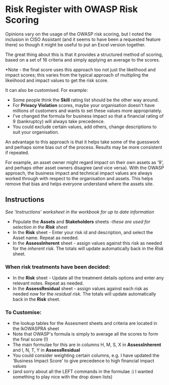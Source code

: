# Risk Register with OWASP Risk Scoring

Opinions vary on the usage of the OWASP risk scoring, but I noted the inclusion in CISO Assistant (and it seems to have been a requested feature there) so though it might be useful to put an Excel version together.

The great thing about this is that it provides a structured method of scoring, based on a set of 16 criteria and simply applying an average to the scores.

*Note - the final score uses this approach too not just the likelihood and impact scores; this varies from the typical approach of multipling the likeiihood and impact values to get the risk score.

It can also be customised.  For example:
* Some people think the **Skill** rating list should be the other way around.
* For **Privacy Violation** scores, maybe your organisation doesn't have millions of customers and wants to set these values more appropriately.
* I've changed the formula for business impact so that a financial rating of 9 (bankruptcy) will always take precedence.
* You could exclude certain values, add others, change descriptions to suit your organisation.

An advantage to this approach is that it helps take some of the guesswork and perhaps some bias out of the process.  Results may be more consistent if repeated.

For example, an asset owner might regard impact on their own assets as '9', and perhaps other asset owners disagree (and vice versa).  With the OWASP approach, the business impact and technical impact values are always worked through with respect to the organisation and assets.  This helps remove that bias and helps everyone understand where the assets site.



## Instructions
*See 'Instructions' worksheet in the workbook for up to date information*

* Populate the **Assets** and **Stakeholders** sheets *-these are used for selection in the **Risk** sheet*
* In the **Risk** sheet - Enter your risk id and description, and select the Asset name.  Repeat as needed.
* In the **AssessInherent** sheet - assign values against this risk as needed for the *inherent risk*.  The totals will update automatically back in the *Risk* sheet.

### When risk treatments have been decided:
* In the **Risk** sheet - Update all the treatment details options and enter any relevant notes.  Repeat as needed.
* In the **AssessResidual** sheet - assign values against each risk as needed now for the *residual risk*.  The totals will update automatically back in the **Risk** sheet.

### To Customise:
* the lookup tables for the Assesment sheets and criteria are located in the lkOWASPRA sheet
* Note that OWASP's formula is simply to average all the scores to form the final score (!)
* The main formulae for this are in columns H, M, S, X in **AssessInherent** and I, N, T, Y in **AssessResidual**
* You could consider weighting certain columns, e.g. I have updated the 'Business Impact Score' to give precedence to high financial impact values
* (and sorry about all the LEFT commands in the formulae :) I wanted something to play nice with the drop down lists)
